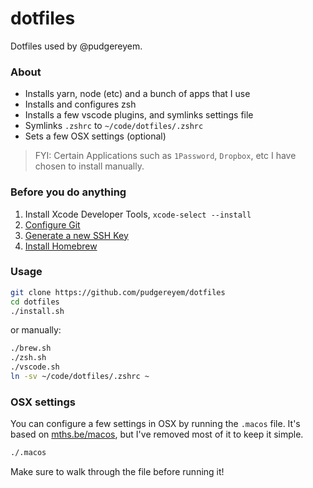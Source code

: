 # dotfiles

Dotfiles used by @pudgereyem.

### About

- Installs yarn, node (etc) and a bunch of apps that I use
- Installs and configures zsh
- Installs a few vscode plugins, and symlinks settings file
- Symlinks `.zshrc` to `~/code/dotfiles/.zshrc`
- Sets a few OSX settings (optional)

> FYI: Certain Applications such as `1Password`, `Dropbox`, etc I have chosen to install manually.

### Before you do anything

1. Install Xcode Developer Tools, `xcode-select --install`
2. [Configure Git](https://git-scm.com/book/en/v2/Customizing-Git-Git-Configuration)
3. [Generate a new SSH Key](https://docs.github.com/en/github/authenticating-to-github/generating-a-new-ssh-key-and-adding-it-to-the-ssh-agent)
4. [Install Homebrew](https://brew.sh)

### Usage

```sh
git clone https://github.com/pudgereyem/dotfiles
cd dotfiles
./install.sh
```

or manually:

```sh
./brew.sh
./zsh.sh
./vscode.sh
ln -sv ~/code/dotfiles/.zshrc ~
```

### OSX settings

You can configure a few settings in OSX by running the `.macos` file. It's based on [mths.be/macos](https://mths.be/macos), but I've removed most of it to keep it simple.

```sh
./.macos
```

Make sure to walk through the file before running it!
